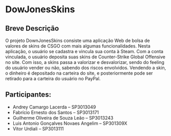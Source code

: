 # DowJonesSkins
## Breve Descrição
  O projeto DownJonesSkins consiste uma aplicação Web de bolsa de valores de skins de CSGO com mais algumas funcionalidades. Nesta aplicação, o usuário se cadastra e vincula sua conta à Steam. Com a conta vinculada, o usuário deposita suas skins de Counter-Strike Global Offensive no site. 
  Com isso, a skins passa a valorizar e desvalorizar, sendo do feeling do usuário vender ou não, sabendo dos riscos envolvidos. Vendendo a skin, o dinheiro é depositado na carteira do site, e posteriormente pode ser retirado para a carteira do usuário no PayPal.

## Participantes:
* Andrey Camargo Lacerda – SP3013049 
* Fabrício Ernesto dos Santos – SP3013171 
* Guilherme Oliveira de Souza Leão – SP3013243 
* Luis Antonio Gonçalves Novaes Angelim – SP301309X 
* Vitor Urdiali – SP3013111 
